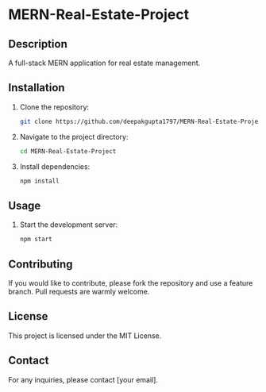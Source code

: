 # MERN-Real-Estate-Project

## Description
A full-stack MERN application for real estate management.

## Installation
1. Clone the repository:
   ```sh
   git clone https://github.com/deepakgupta1797/MERN-Real-Estate-Project.git
   ```
2. Navigate to the project directory:
   ```sh
   cd MERN-Real-Estate-Project
   ```
3. Install dependencies:
   ```sh
   npm install
   ```

## Usage
1. Start the development server:
   ```sh
   npm start
   ```

## Contributing
If you would like to contribute, please fork the repository and use a feature branch. Pull requests are warmly welcome.

## License
This project is licensed under the MIT License.

## Contact
For any inquiries, please contact [your email].

